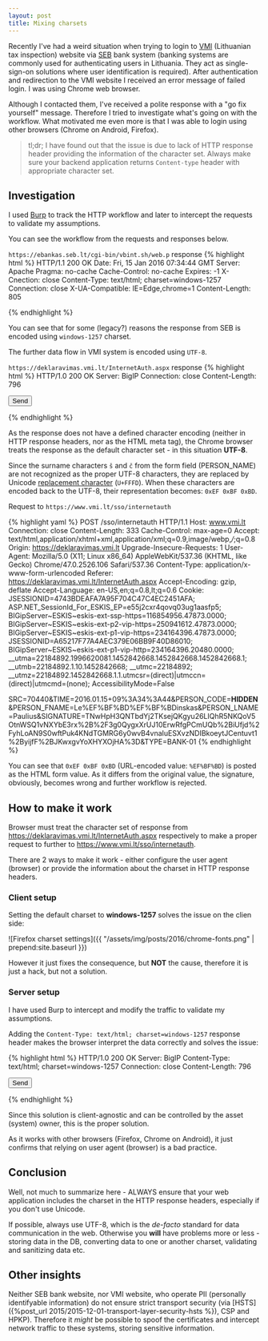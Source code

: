 ```yaml
---
layout: post
title: Mixing charsets
---
```


Recently I've had a weird situation when trying to login to [VMI](http://www.vmi.lt) (Lithuanian tax inspection) website via [SEB](https://e.seb.lt) bank system (banking systems are commonly used for authenticating users in Lithuania. They act as single-sign-on solutions where user identification is required). After authentication and redirection to the VMI website I received an error message of failed login. I was using Chrome web browser.

Although I contacted them, I've received a polite response with a "go fix yourself" message. Therefore I tried to investigate what's going on with the workflow. What motivated me even more is that I was able to login using other browsers (Chrome on Android, Firefox).

> tl;dr; I have found out that the issue is due to lack of HTTP response header providing the information of the character set. Always make sure your backend application returns `Content-type` header with appropriate character set.

## Investigation

I used [Burp](https://portswigger.net/burp/) to track the HTTP workflow and later to intercept the requests to validate my assumptions.

You can see the workflow from the requests and responses below.

`https://ebankas.seb.lt/cgi-bin/vbint.sh/web.p` response
{% highlight html %}
HTTP/1.1 200 OK
Date: Fri, 15 Jan 2016 07:34:44 GMT
Server: Apache
Pragma: no-cache
Cache-Control: no-cache
Expires: -1
X-Cnection: close
Content-Type: text/html; charset=windows-1257
Connection: close
X-UA-Compatible: IE=Edge,chrome=1
Content-Length: 805

<html><body onload="window.document.vorm.submit();">  <form name="vorm" method="POST" action="https://deklaravimas.vmi.lt/InternetAuth.aspx">    <input type="hidden" name="SRC" value="70440">    <input type="hidden" name="TIME" value="2016.01.15 09:34:44">    <input type="hidden" name="PERSON_CODE" value="**HIDDEN**">    <input type="hidden" name="PERSON_FNAME" value="Leðèinskas"/>    <input type="hidden" name="PERSON_LNAME" value="Paulius"/>    <input type="hidden" name="SIGNATURE" value="TNwHpH3QNTbdYj2TKsejQKgyu26LIQhR5NKQoV5OtnWSQ1vNXYbE3rx+/3g0QygxXrUJ10ErwRfgPCmUQb+iUfjd/yhLoAN9S0wftPuk4KNdTGMRG6y0wvB4vnaIuESXvzNDIBkoeytJCentuvt1+yijfF+JKwxgvYoXHYXOjHA=">    <input type="hidden" name="TYPE" value="BANK-01">  </form></body></html>
{% endhighlight %}

You can see that for some (legacy?) reasons the response from SEB is encoded using `windows-1257` charset.

The further data flow in VMI system is encoded using `UTF-8`.

`https://deklaravimas.vmi.lt/InternetAuth.aspx` response
{% highlight html %}
HTTP/1.0 200 OK
Server: BigIP
Connection: close
Content-Length: 796

<HTML><HEAD><script type=text/javascript language=javascript>  function s(){ document.f.submit(); } </script></HEAD><BODY onload=s(); >  <FORM name=f action='https://www.vmi.lt/sso/internetauth' method=post><INPUT type=hidden name='SRC' value='70440'><INPUT type=hidden name='TIME' value='2016.01.15 09:34:44'><INPUT type=hidden name='PERSON_CODE' value='**HIDDEN**'><INPUT type=hidden name='PERSON_FNAME' value='Leðèinskas'><INPUT type=hidden name='PERSON_LNAME' value='Paulius'><INPUT type=hidden name='SIGNATURE' value='TNwHpH3QNTbdYj2TKsejQKgyu26LIQhR5NKQoV5OtnWSQ1vNXYbE3rx+/3g0QygxXrUJ10ErwRfgPCmUQb+iUfjd/yhLoAN9S0wftPuk4KNdTGMRG6y0wvB4vnaIuESXvzNDIBkoeytJCentuvt1+yijfF+JKwxgvYoXHYXOjHA='><INPUT type=hidden name='TYPE' value='BANK-01'><INPUT type=submit value=Send></FORM></BODY></HTML>
{% endhighlight %}

As the response does not have a defined character encoding (neither in HTTP response headers, nor as the HTML meta tag), the Chrome browser treats the response as the default character set - in this situation **UTF-8**.

Since the surname characters `š` and `č` from the form field (PERSON_NAME) are not recognized as the proper UTF-8 characters, they are replaced by Unicode [replacement character](http://www.fileformat.info/info/unicode/char/0fffd/index.htm) (`U+FFFD`). When these characters are encoded back to the UTF-8, their representation becomes: `0xEF 0xBF 0xBD`.

Request to `https://www.vmi.lt/sso/internetauth`

{% highlight yaml %}
POST /sso/internetauth HTTP/1.1
Host: www.vmi.lt
Connection: close
Content-Length: 333
Cache-Control: max-age=0
Accept: text/html,application/xhtml+xml,application/xml;q=0.9,image/webp,*/*;q=0.8
Origin: https://deklaravimas.vmi.lt
Upgrade-Insecure-Requests: 1
User-Agent: Mozilla/5.0 (X11; Linux x86_64) AppleWebKit/537.36 (KHTML, like Gecko) Chrome/47.0.2526.106 Safari/537.36
Content-Type: application/x-www-form-urlencoded
Referer: https://deklaravimas.vmi.lt/InternetAuth.aspx
Accept-Encoding: gzip, deflate
Accept-Language: en-US,en;q=0.8,lt;q=0.6
Cookie: JSESSIONID=4743BDEAFA7A95F704C47C4EC2451AFA; ASP.NET_SessionId_For_ESKIS_EP=e55j2cxr4qovq03ug1aasfp5; BIGipServer~ESKIS~eskis-ext-ssp-https=116854956.47873.0000; BIGipServer~ESKIS~eskis-ext-p2-vip-https=250941612.47873.0000; BIGipServer~ESKIS~eskis-ext-p1-vip-https=234164396.47873.0000; JSESSIONID=A65217F77A4AEC379E06BB9F40D86010; BIGipServer~ESKIS~eskis-ext-p1-vip-http=234164396.20480.0000; __utma=22184892.1996620081.1452842668.1452842668.1452842668.1; __utmb=22184892.1.10.1452842668; __utmc=22184892; __utmz=22184892.1452842668.1.1.utmcsr=(direct)|utmccn=(direct)|utmcmd=(none); AccessibilityMode=False

SRC=70440&TIME=2016.01.15+09%3A34%3A44&PERSON_CODE=**HIDDEN**&PERSON_FNAME=Le%EF%BF%BD%EF%BF%BDinskas&PERSON_LNAME=Paulius&SIGNATURE=TNwHpH3QNTbdYj2TKsejQKgyu26LIQhR5NKQoV5OtnWSQ1vNXYbE3rx%2B%2F3g0QygxXrUJ10ErwRfgPCmUQb%2BiUfjd%2FyhLoAN9S0wftPuk4KNdTGMRG6y0wvB4vnaIuESXvzNDIBkoeytJCentuvt1%2ByijfF%2BJKwxgvYoXHYXOjHA%3D&TYPE=BANK-01
{% endhighlight %}

You can see that `0xEF 0xBF 0xBD` (URL-encoded value: `%EF%BF%BD`) is posted as the HTML form value. As it differs from the original value, the signature, obviously, becomes wrong and further workflow is rejected.

## How to make it work

Browser must treat the character set of response from https://deklaravimas.vmi.lt/InternetAuth.aspx respectively to make a proper request to further to https://www.vmi.lt/sso/internetauth.

There are 2 ways to make it work - either configure the user agent (browser) or provide the information about the charset in HTTP response headers.

### Client setup

Setting the default charset to **windows-1257** solves the issue on the clien side:

![Firefox charset settings]({{ "/assets/img/posts/2016/chrome-fonts.png" | prepend:site.baseurl }})

However it just fixes the consequence, but **NOT** the cause, therefore it is just a hack, but not a solution.

### Server setup

I have used Burp to intercept and modify the traffic to validate my assumptions.

Adding the `Content-Type: text/html; charset=windows-1257` response header makes the browser interpret the data correctly and solves the issue:

{% highlight html %}
HTTP/1.0 200 OK
Server: BigIP
Content-Type: text/html; charset=windows-1257
Connection: close
Content-Length: 796

<HTML><HEAD><script type=text/javascript language=javascript>  function s(){ document.f.submit(); } </script></HEAD><BODY onload=s(); >  <FORM name=f action='https://www.vmi.lt/sso/internetauth' method=post><INPUT type=hidden name='SRC' value='70440'><INPUT type=hidden name='TIME' value='2016.01.15 17:14:01'><INPUT type=hidden name='PERSON_CODE' value='**HIDDEN**'><INPUT type=hidden name='PERSON_FNAME' value='Leðèinskas'><INPUT type=hidden name='PERSON_LNAME' value='Paulius'><INPUT type=hidden name='SIGNATURE' value='CenMIXDs3iLMM9vL+KGYMS3h75Y+H/cbGAoTuU9XeGfjslw124S9qp7W/30xx2dLZcXGIOhqd1ZV7pkdvI5b0AcJpr+yMT6dol81UqCVlo5QhHOh7iz1DhscXkkF26USaOU8E9jRHwZzx/oUIVcMbye7EzP4VPnWCNpnGT5PER4='><INPUT type=hidden name='TYPE' value='BANK-01'><INPUT type=submit value=Send></FORM></BODY></HTML>
{% endhighlight %}

Since this solution is client-agnostic and can be controlled by the asset (system) owner, this is the proper solution.

As it works with other browsers (Firefox, Chrome on Android), it just confirms that relying on user agent (browser) is a bad practice.

## Conclusion

Well, not much to summarize here - ALWAYS ensure that your web application includes the charset in the HTTP response headers, especially if you don't use Unicode.

If possible, always use UTF-8, which is the *de-facto* standard for data communication in the web. Otherwise you **will** have problems more or less - storing data in the DB, converting data to one or another charset, validating and sanitizing data etc.

## Other insights

Neither SEB bank website, nor VMI website, who operate PII (personally identifyable information) do not ensure strict transport security (via [HSTS]({%post_url 2015/2015-12-01-transport-layer-security-hsts %}), CSP and HPKP). Therefore it *might* be possible to spoof the certificates and intercept network traffic to these systems, storing sensitive information.
